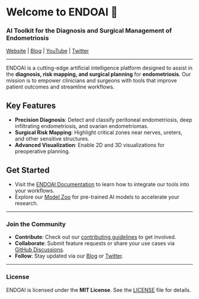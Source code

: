 # Welcome to ENDOAI 👋  

### **AI Toolkit for the Diagnosis and Surgical Management of Endometriosis**

[Website](#) | [Blog](#) | [YouTube](#) | [Twitter](#)

---

ENDOAI is a cutting-edge artificial intelligence platform designed to assist in the **diagnosis, risk mapping, and surgical planning** for **endometriosis**. Our mission is to empower clinicians and surgeons with tools that improve patient outcomes and streamline workflows.

## **Key Features**
- **Precision Diagnosis**: Detect and classify peritoneal endometriosis, deep infiltrating endometriosis, and ovarian endometriomas.
- **Surgical Risk Mapping**: Highlight critical zones near nerves, ureters, and other sensitive structures.
- **Advanced Visualization**: Enable 2D and 3D visualizations for preoperative planning.

## **Get Started**
- Visit the [ENDOAI Documentation](#) to learn how to integrate our tools into your workflows.
- Explore our [Model Zoo](#) for pre-trained AI models to accelerate your research.

---

### **Join the Community**
- **Contribute**: Check out our [contributing guidelines](#) to get involved.
- **Collaborate**: Submit feature requests or share your use cases via [GitHub Discussions](#).
- **Follow**: Stay updated via our [Blog](#) or [Twitter](#).

---

### **License**
ENDOAI is licensed under the **MIT License**. See the [LICENSE](LICENSE) file for details.
